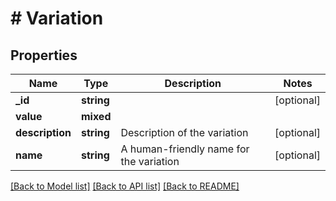 # # Variation

## Properties

Name | Type | Description | Notes
------------ | ------------- | ------------- | -------------
**_id** | **string** |  | [optional]
**value** | **mixed** |  |
**description** | **string** | Description of the variation | [optional]
**name** | **string** | A human-friendly name for the variation | [optional]

[[Back to Model list]](../../README.md#models) [[Back to API list]](../../README.md#endpoints) [[Back to README]](../../README.md)
